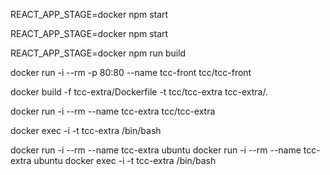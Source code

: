 REACT_APP_STAGE=docker npm start


REACT_APP_STAGE=docker npm start

REACT_APP_STAGE=docker npm run build





docker run -i --rm -p 80:80 --name tcc-front tcc/tcc-front



docker build -f tcc-extra/Dockerfile -t tcc/tcc-extra tcc-extra/.

docker run -i --rm --name tcc-extra tcc/tcc-extra

docker exec -i -t tcc-extra /bin/bash


docker run -i --rm --name tcc-extra ubuntu
docker run -i --rm --name tcc-extra ubuntu
docker exec -i -t tcc-extra /bin/bash